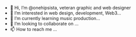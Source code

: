 - 👋 Hi, I’m @onehipsista, veteran graphic and web designer 
- 👀 I’m interested in web design, development, Web3...
- 🌱 I’m currently learning music production...
- 💞️ I’m looking to collaborate on ...
- 📫 How to reach me ...

<!---
onehipsista/onehipsista is a ✨ special ✨ repository because its `README.md` (this file) appears on your GitHub profile.
You can click the Preview link to take a look at your changes.
--->
